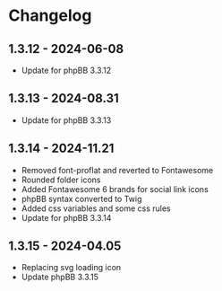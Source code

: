 # Changelog

## 1.3.12 - 2024-06-08
- Update for phpBB 3.3.12

## 1.3.13 - 2024-08.31
- Update for phpBB 3.3.13

## 1.3.14 - 2024-11.21
- Removed font-proflat and reverted to Fontawesome
- Rounded folder icons
- Added Fontawesome 6 brands for social link icons
- phpBB syntax converted to Twig 
- Added css variables and some css rules
- Update for phpBB 3.3.14

## 1.3.15 - 2024-04.05
- Replacing svg loading icon
- Update phpBB 3.3.15

